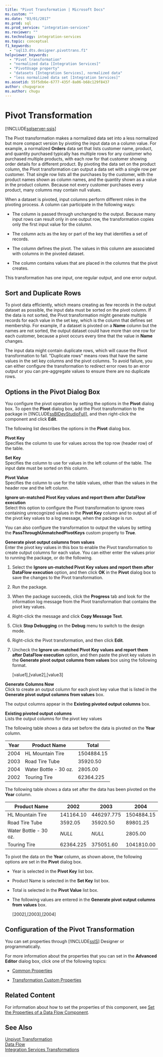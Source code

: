 ```yaml
---
title: "Pivot Transformation | Microsoft Docs"
ms.custom: ""
ms.date: "03/01/2017"
ms.prod: sql
ms.prod_service: "integration-services"
ms.reviewer: ""
ms.technology: integration-services
ms.topic: conceptual
f1_keywords: 
  - "sql13.dts.designer.pivottrans.f1"
helpviewer_keywords: 
  - "Pivot transformation"
  - "normalized data [Integration Services]"
  - "PivotUsage property"
  - "datasets [Integration Services], normalized data"
  - "less normalized data set [Integration Services]"
ms.assetid: 55f5db6e-6777-435f-8a06-b68c129f8437
author: chugugrace
ms.author: chugu
---
```

# Pivot Transformation

[!INCLUDE[sqlserver-ssis](../../../includes/applies-to-version/sqlserver-ssis.md)]


  The Pivot transformation makes a normalized data set into a less normalized but more compact version by pivoting the input data on a column value. For example, a normalized **Orders** data set that lists customer name, product, and quantity purchased typically has multiple rows for any customer who purchased multiple products, with each row for that customer showing order details for a different product. By pivoting the data set on the product column, the Pivot transformation can output a data set with a single row per customer. That single row lists all the purchases by the customer, with the product names shown as column names, and the quantity shown as a value in the product column. Because not every customer purchases every product, many columns may contain null values.  
  
 When a dataset is pivoted, input columns perform different roles in the pivoting process. A column can participate in the following ways:  
  
-   The column is passed through unchanged to the output. Because many input rows can result only in one output row, the transformation copies only the first input value for the column.  
  
-   The column acts as the key or part of the key that identifies a set of records.  
  
-   The column defines the pivot. The values in this column are associated with columns in the pivoted dataset.  
  
-   The column contains values that are placed in the columns that the pivot creates.  
  
 This transformation has one input, one regular output, and one error output.  
  
## Sort and Duplicate Rows  
 To pivot data efficiently, which means creating as few records in the output dataset as possible, the input data must be sorted on the pivot column. If the data is not sorted, the Pivot transformation might generate multiple records for each value in the set key, which is the column that defines set membership. For example, if a dataset is pivoted on a **Name** column but the names are not sorted, the output dataset could have more than one row for each customer, because a pivot occurs every time that the value in **Name** changes.  
  
 The input data might contain duplicate rows, which will cause the Pivot transformation to fail. "Duplicate rows" means rows that have the same values in the set key columns and the pivot columns. To avoid failure, you can either configure the transformation to redirect error rows to an error output or you can pre-aggregate values to ensure there are no duplicate rows.  
  
##  <a name="options"></a> Options in the Pivot Dialog Box  
 You configure the pivot operation by setting the options in the **Pivot** dialog box. To open the **Pivot** dialog box, add the Pivot transformation to the package in [!INCLUDE[ssBIDevStudioFull](../../../includes/ssbidevstudiofull-md.md)], and then right-click the component and click **Edit**.  
  
 The following list describes the options in the **Pivot** dialog box.  
  
 **Pivot Key**  
 Specifies the column to use for values across the top row (header row) of the table.  
  
 **Set Key**  
 Specifies the column to use for values in the left column of the table. The input date must be sorted on this column.  
  
 **Pivot Value**  
 Specifies the column to use for the table values, other than the values in the header row and the left column.  
  
 **Ignore un-matched Pivot Key values and report them after DataFlow execution**  
 Select this option to configure the Pivot transformation to ignore rows containing unrecognized values in the **Pivot Key** column and to output all of the pivot key values to a log message, when the package is run.  
  
 You can also configure the transformation to output the values by setting the **PassThroughUnmatchedPivotKeys** custom property to **True**.  
  
 **Generate pivot output columns from values**  
 Enter the pivot key values in this box to enable the Pivot transformation to create output columns for each value. You can either enter the values prior to running the package, or do the following.  
  
1.  Select the **Ignore un-matched Pivot Key values and report them after DataFlow execution** option, and then click **OK** in the **Pivot** dialog box to save the changes to the Pivot transformation.  
  
2.  Run the package.  
  
3.  When the package succeeds, click the **Progress** tab and look for the information log message from the Pivot transformation that contains the pivot key values.  
  
4.  Right-click the message and click **Copy Message Text**.  
  
5.  Click **Stop Debugging** on the **Debug** menu to switch to the design mode.  
  
6.  Right-click the Pivot transformation, and then click **Edit**.  
  
7.  Uncheck the **Ignore un-matched Pivot Key values and report them after DataFlow execution** option, and then paste the pivot key values in the **Generate pivot output columns from values** box using the following format.  
  
     [value1],[value2],[value3]  
  
 **Generate Columns Now**  
 Click to create an output column for each pivot key value that is listed in the **Generate pivot output columns from values** box.  
  
 The output columns appear in the **Existing pivoted output columns** box.  
  
 **Existing pivoted output columns**  
 Lists the output columns for the pivot key values  
  
 The following table shows a data set before the data is pivoted on the **Year** column.  
  
|Year|Product Name|Total|  
|----------|------------------|-----------|  
|2004|HL Mountain Tire|1504884.15|  
|2003|Road Tire Tube|35920.50|  
|2004|Water Bottle - 30 oz.|2805.00|  
|2002|Touring Tire|62364.225|  
  
 The following table shows a data set after the data has been pivoted on the **Year** column.  
  
|Product Name|2002|2003|2004|  
|-|----------|----------|----------|  
|HL Mountain Tire|141164.10|446297.775|1504884.15|  
|Road Tire Tube|3592.05|35920.50|89801.25|  
|Water Bottle - 30 oz.|*NULL*|*NULL*|2805.00|  
|Touring Tire|62364.225|375051.60|1041810.00|  
  
 To pivot the data on the **Year** column, as shown above, the following options are set in the **Pivot** dialog box.  
  
-   Year is selected in the **Pivot Key** list box.  
  
-   Product Name is selected in the **Set Key** list box.  
  
-   Total is selected in the **Pivot Value** list box.  
  
-   The following values are entered in the **Generate pivot output columns from values** box.  
  
     [2002],[2003],[2004]  
  
## Configuration of the Pivot Transformation  
 You can set properties through [!INCLUDE[ssIS](../../../includes/ssis-md.md)] Designer or programmatically.  
  
 For more information about the properties that you can set in the **Advanced Editor** dialog box, click one of the following topics:  
  
-   [Common Properties](https://msdn.microsoft.com/library/51973502-5cc6-4125-9fce-e60fa1b7b796)  
  
-   [Transformation Custom Properties](../../../integration-services/data-flow/transformations/transformation-custom-properties.md)  
  
## Related Content  
 For information about how to set the properties of this component, see [Set the Properties of a Data Flow Component](../../../integration-services/data-flow/set-the-properties-of-a-data-flow-component.md).  
  
## See Also  
 [Unpivot Transformation](../../../integration-services/data-flow/transformations/unpivot-transformation.md)   
 [Data Flow](../../../integration-services/data-flow/data-flow.md)   
 [Integration Services Transformations](../../../integration-services/data-flow/transformations/integration-services-transformations.md)  
  
  
